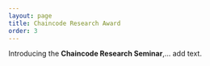 ```yaml
---
layout: page
title: Chaincode Research Award
order: 3
---
```


Introducing the **Chaincode Research Seminar**,... add text. 

<!--- * [Example link](http://hyde.getpoole.com) -->

